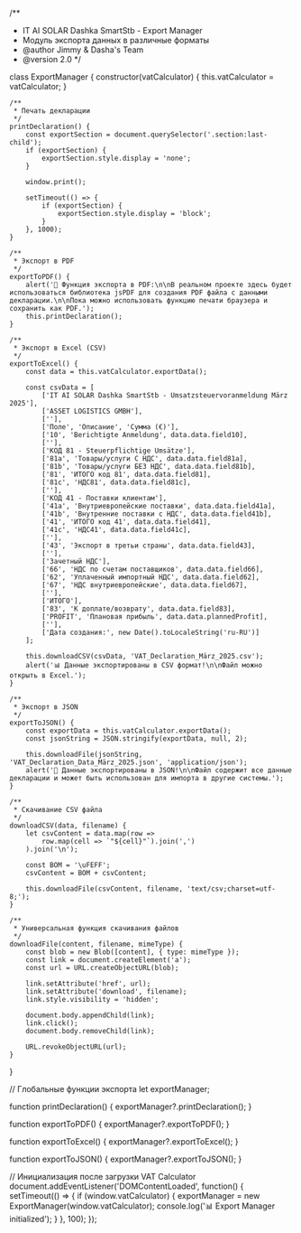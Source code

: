 /**
 * IT AI SOLAR Dashka SmartStb - Export Manager
 * Модуль экспорта данных в различные форматы
 * @author Jimmy & Dasha's Team
 * @version 2.0
 */

class ExportManager {
    constructor(vatCalculator) {
        this.vatCalculator = vatCalculator;
    }

    /**
     * Печать декларации
     */
    printDeclaration() {
        const exportSection = document.querySelector('.section:last-child');
        if (exportSection) {
            exportSection.style.display = 'none';
        }
        
        window.print();
        
        setTimeout(() => {
            if (exportSection) {
                exportSection.style.display = 'block';
            }
        }, 1000);
    }

    /**
     * Экспорт в PDF
     */
    exportToPDF() {
        alert('📄 Функция экспорта в PDF:\n\nВ реальном проекте здесь будет использоваться библиотека jsPDF для создания PDF файла с данными декларации.\n\nПока можно использовать функцию печати браузера и сохранить как PDF.');
        this.printDeclaration();
    }

    /**
     * Экспорт в Excel (CSV)
     */
    exportToExcel() {
        const data = this.vatCalculator.exportData();
        
        const csvData = [
            ['IT AI SOLAR Dashka SmartStb - Umsatzsteuervoranmeldung März 2025'],
            ['ASSET LOGISTICS GMBH'],
            [''],
            ['Поле', 'Описание', 'Сумма (€)'],
            ['10', 'Berichtigte Anmeldung', data.data.field10],
            [''],
            ['КОД 81 - Steuerpflichtige Umsätze'],
            ['81a', 'Товары/услуги С НДС', data.data.field81a],
            ['81b', 'Товары/услуги БЕЗ НДС', data.data.field81b],
            ['81', 'ИТОГО код 81', data.data.field81],
            ['81c', 'НДС81', data.data.field81c],
            [''],
            ['КОД 41 - Поставки клиентам'],
            ['41a', 'Внутриевропейские поставки', data.data.field41a],
            ['41b', 'Внутренние поставки с НДС', data.data.field41b],
            ['41', 'ИТОГО код 41', data.data.field41],
            ['41c', 'НДС41', data.data.field41c],
            [''],
            ['43', 'Экспорт в третьи страны', data.data.field43],
            [''],
            ['Зачетный НДС'],
            ['66', 'НДС по счетам поставщиков', data.data.field66],
            ['62', 'Уплаченный импортный НДС', data.data.field62],
            ['67', 'НДС внутриевропейские', data.data.field67],
            [''],
            ['ИТОГО'],
            ['83', 'К доплате/возврату', data.data.field83],
            ['PROFIT', 'Плановая прибыль', data.data.plannedProfit],
            [''],
            ['Дата создания:', new Date().toLocaleString('ru-RU')]
        ];

        this.downloadCSV(csvData, 'VAT_Declaration_März_2025.csv');
        alert('📊 Данные экспортированы в CSV формат!\n\nФайл можно открыть в Excel.');
    }

    /**
     * Экспорт в JSON
     */
    exportToJSON() {
        const exportData = this.vatCalculator.exportData();
        const jsonString = JSON.stringify(exportData, null, 2);
        
        this.downloadFile(jsonString, 'VAT_Declaration_Data_März_2025.json', 'application/json');
        alert('💾 Данные экспортированы в JSON!\n\nФайл содержит все данные декларации и может быть использован для импорта в другие системы.');
    }

    /**
     * Скачивание CSV файла
     */
    downloadCSV(data, filename) {
        let csvContent = data.map(row => 
            row.map(cell => `"${cell}"`).join(',')
        ).join('\n');

        const BOM = '\uFEFF';
        csvContent = BOM + csvContent;

        this.downloadFile(csvContent, filename, 'text/csv;charset=utf-8;');
    }

    /**
     * Универсальная функция скачивания файлов
     */
    downloadFile(content, filename, mimeType) {
        const blob = new Blob([content], { type: mimeType });
        const link = document.createElement('a');
        const url = URL.createObjectURL(blob);
        
        link.setAttribute('href', url);
        link.setAttribute('download', filename);
        link.style.visibility = 'hidden';
        
        document.body.appendChild(link);
        link.click();
        document.body.removeChild(link);
        
        URL.revokeObjectURL(url);
    }
}

// Глобальные функции экспорта
let exportManager;

function printDeclaration() {
    exportManager?.printDeclaration();
}

function exportToPDF() {
    exportManager?.exportToPDF();
}

function exportToExcel() {
    exportManager?.exportToExcel();
}

function exportToJSON() {
    exportManager?.exportToJSON();
}

// Инициализация после загрузки VAT Calculator
document.addEventListener('DOMContentLoaded', function() {
    setTimeout(() => {
        if (window.vatCalculator) {
            exportManager = new ExportManager(window.vatCalculator);
            console.log('📊 Export Manager initialized');
        }
    }, 100);
});
